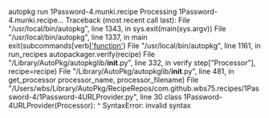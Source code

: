 
autopkg run 1Password-4.munki.recipe
Processing 1Password-4.munki.recipe...
Traceback (most recent call last):
  File "/usr/local/bin/autopkg", line 1343, in <module>
    sys.exit(main(sys.argv))
  File "/usr/local/bin/autopkg", line 1337, in main
    exit(subcommands[verb]['function'](argv))
  File "/usr/local/bin/autopkg", line 1161, in run_recipes
    autopackager.verify(recipe)
  File "/Library/AutoPkg/autopkglib/__init__.py", line 332, in verify
    step["Processor"], recipe=recipe)
  File "/Library/AutoPkg/autopkglib/__init__.py", line 481, in get_processor
    processor_name, processor_filename)
  File "/Users/wbs/Library/AutoPkg/RecipeRepos/com.github.wbs75.recipes/1Password-4/1Password-4URLProvider.py", line 30
    class 1Password-4URLProvider(Processor):
          ^
SyntaxError: invalid syntax
